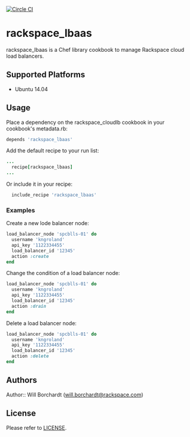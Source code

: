 [![Circle CI](https://circleci.com/gh/theborch/rackspace_lbaas.svg?style=svg)](https://circleci.com/gh/theborch/rackspace_lbaas)

# rackspace_lbaas

rackspace_lbaas is a Chef library cookbook to manage Rackspace cloud load balancers.

## Supported Platforms

* Ubuntu 14.04

## Usage

Place a dependency on the rackspace_cloudlb cookbook in your cookbook's metadata.rb:
```ruby
depends 'rackspace_lbaas'
```

Add the default recipe to your run list:
```ruby
...
  recipe[rackspace_lbaas]
...
```

Or include it in your recipe:
```ruby
  include_recipe 'rackspace_lbaas'
```

### Examples

Create a new lode balancer node:
```ruby
load_balancer_node 'spcblls-01' do
  username 'kngroland'
  api_key '1122334455'
  load_balancer_id '12345'
  action :create
end
```

Change the condition of a load balancer node:
```ruby
load_balancer_node 'spcblls-01' do
  username 'kngroland'
  api_key '1122334455'
  load_balancer_id '12345'
  action :drain
end
```

Delete a load balancer node:
```ruby
load_balancer_node 'spcblls-01' do
  username 'kngroland'
  api_key '1122334455'
  load_balancer_id '12345'
  action :delete
end
```
## Authors

Author:: Will Borchardt (will.borchardt@rackspace.com)

## License

Please refer to [LICENSE](https://github.com/theborch/rackspace_cloudlb/master/LICENSE).
